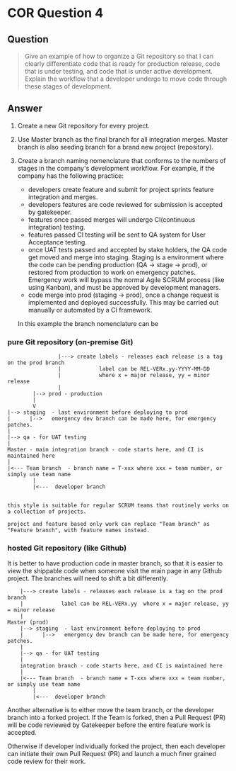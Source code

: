 # COR Question 4

## Question

> Give an example of how to organize a Git repository so that I can clearly differentiate code
> that is ready for production release, code that is under testing, and code that is under
> active development.
> Explain the workflow that a developer undergo to move code through these stages of development.

## Answer

1. Create a new Git repository for every project.
2. Use Master branch as the final branch for all integration merges. Master branch is also seeding
   branch for a brand new project (repository).
3. Create a branch naming nomenclature that conforms to the numbers of stages in the company's
   development workflow.  For example, if the company has the following practice:

   - developers create feature and submit for project sprints feature integration and merges.
   - developers features are code reviewed for submission is accepted by gatekeeper.
   - features once passed merges will undergo CI(continuous integration) testing.
   - features passed CI testing will be sent to QA system for User Acceptance testing.
   - once UAT tests passed and accepted by stake holders, the QA code get moved and merge into staging. Staging is a environment where the code can be pending production (QA -> stage -> prod), or restored from production to work on emergency patches. Emergency work will bypass the normal Agile SCRUM process (like using Kanban), and must be approved by development managers.
   - code merge into prod (staging -> prod), once a change request is implemented and deployed successfully.  This may be carried out manually or automated by a CI framework.

   In this example the branch nomenclature can be 

### pure Git repository (on-premise Git)


                    |---> create labels - releases each release is a tag on the prod branch
                    |            label can be REL-VERx.yy-YYYY-MM-DD
                    |            where x = major release, yy = minor release
                    |
            |--> prod - production 
            |
            V
    |--> staging  - last environment before deploying to prod
    |      |-->   emergency dev branch can be made here, for emergency patches.
    |
    |--> qa - for UAT testing
    |
    Master - main integration branch - code starts here, and CI is maintained here
    |
    |<--- Team branch  - branch name = T-xxx where xxx = team number, or simply use team name
            |
            |<---  developer branch 


    this style is suitable for regular SCRUM teams that routinely works on a collection of projects.

    project and feature based only work can replace "Team branch" as "Feature branch", with feature names instead.

### hosted Git repository (like Github)

It is better to have production code in master branch, so that it is easier to view the shippable code when someone visit the main page in any Github project. The branches will need to shift a bit differently.

        |---> create labels - releases each release is a tag on the prod branch
        |            label can be REL-VERx.yy  where x = major release, yy = minor release
        |
    Master (prod)
        |--> staging  - last environment before deploying to prod
        |      |-->   emergency dev branch can be made here, for emergency patches.
        |
        |--> qa - for UAT testing
        |
        integration branch - code starts here, and CI is maintained here
        |
        |<--- Team branch  - branch name = T-xxx where xxx = team number, or simply use team name
            |
            |<---  developer branch


Another alternative is to either move the team branch, or the developer branch into a forked project. If the Team is forked, then a Pull Request (PR) will be code reviewed by Gatekeeper before the entire feature work is accepted.

Otherwise if developer individually forked the project, then each developer can initiate their own Pull Request (PR) and launch a much finer grained code review for their work.

